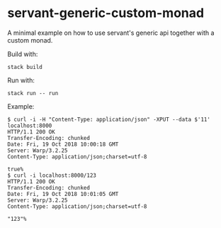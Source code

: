 # servant-generic-custom-monad

A minimal example on how to use servant's generic api together with a custom monad.

Build with:

```
stack build
```

Run with:

```
stack run -- run
```

Example:

```
$ curl -i -H "Content-Type: application/json" -XPUT --data $'11' localhost:8000
HTTP/1.1 200 OK
Transfer-Encoding: chunked
Date: Fri, 19 Oct 2018 10:00:18 GMT
Server: Warp/3.2.25
Content-Type: application/json;charset=utf-8

true%
$ curl -i localhost:8000/123
HTTP/1.1 200 OK
Transfer-Encoding: chunked
Date: Fri, 19 Oct 2018 10:01:05 GMT
Server: Warp/3.2.25
Content-Type: application/json;charset=utf-8

"123"%
```
